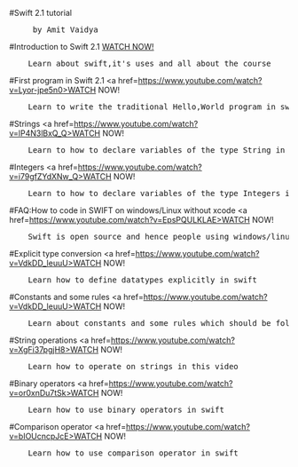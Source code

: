 #Swift 2.1 tutorial
<pre>     by Amit Vaidya</pre>

#Introduction to Swift 2.1
<a href=https://youtu.be/czt5dKnxirQ>WATCH NOW!</a>
<pre>    Learn about swift,it's uses and all about the course</pre> 

#First program in Swift 2.1
<a href=https://www.youtube.com/watch?v=Lyor-jpe5n0>WATCH NOW!</a>
<pre>    Learn to write the traditional Hello,World program in swift!</pre> 

#Strings
<a href=https://www.youtube.com/watch?v=lP4N3lBxQ_Q>WATCH NOW!</a>
<pre>    Learn to how to declare variables of the type String in swift</pre> 

#Integers
<a href=https://www.youtube.com/watch?v=i79gfZYdXNw_Q>WATCH NOW!</a>
<pre>    Learn to how to declare variables of the type Integers in swift also check out boolean type in swift</pre>

#FAQ:How to code in SWIFT on windows/Linux without xcode
<a href=https://www.youtube.com/watch?v=EpsPQULKLAE>WATCH NOW!</a>
<pre>    Swift is open source and hence people using windows/linux can also try coding in swift</pre>

#Explicit type conversion
<a href=https://www.youtube.com/watch?v=VdkDD_leuuU>WATCH NOW!</a>
<pre>    Learn how to define datatypes explicitly in swift</pre>


#Constants and some rules
<a href=https://www.youtube.com/watch?v=VdkDD_leuuU>WATCH NOW!</a>
<pre>    Learn about constants and some rules which should be followed while writing swift code</pre>

#String operations
<a href=https://www.youtube.com/watch?v=XgFi37pgjH8>WATCH NOW!</a>
<pre>    Learn how to operate on strings in this video</pre>

#Binary operators
<a href=https://www.youtube.com/watch?v=or0xnDu7tSk>WATCH NOW!</a>
<pre>    Learn how to use binary operators in swift</pre>

#Comparison operator
<a href=https://www.youtube.com/watch?v=bIOUcncpJcE>WATCH NOW!</a>
<pre>    Learn how to use comparison operator in swift</pre>
